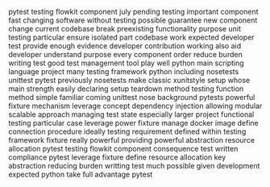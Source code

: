 pytest testing flowkit component july pending testing important component fast changing software without testing possible guarantee new component change current codebase break preexisting functionality purpose unit testing particular ensure isolated part codebase work expected developer test provide enough evidence developer contribution working also aid developer understand purpose every component order reduce burden writing test good test management tool play well python main scripting language project many testing framework python including nosetests unittest pytest previously nosetests make classic xunitstyle setup whose main strength easily declaring setup teardown method testing function method simple familiar coming unittest nose background pytests powerful fixture mechanism leverage concept dependency injection allowing modular scalable approach managing test state especially larger project functional testing particular case leverage power fixture manage docker image define connection procedure ideally testing requirement defined within testing framework fixture really powerful providing powerful abstraction resource allocation pytest testing flowkit component consequence test written compliance pytest leverage fixture define resource allocation key abstraction reducing burden writting test much possible given development expected python take full advantage pytest